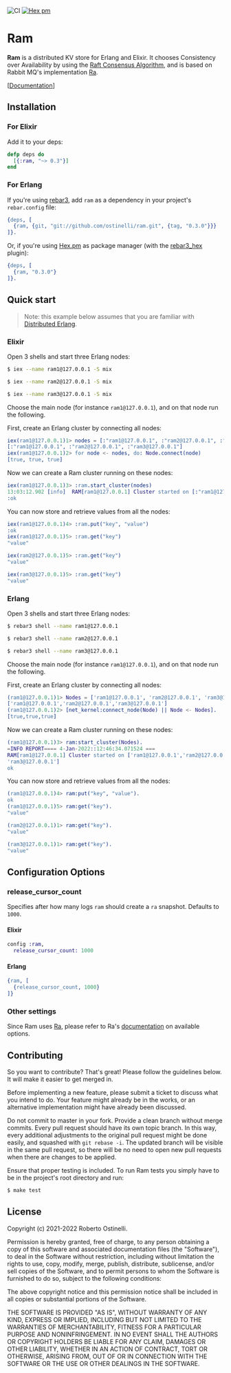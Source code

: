 ![CI](https://github.com/ostinelli/ram/actions/workflows/ci.yml/badge.svg) [![Hex pm](https://img.shields.io/hexpm/v/ram.svg)](https://hex.pm/packages/ram)

# Ram
**Ram** is a distributed KV store for Erlang and Elixir.
It chooses Consistency over Availability by using the [Raft Consensus Algorithm](https://raft.github.io/),
and is based on Rabbit MQ's implementation [Ra](https://github.com/rabbitmq/ra).

[[Documentation](https://hexdocs.pm/ram/)]

## Installation

### For Elixir
Add it to your deps:

```elixir
defp deps do
  [{:ram, "~> 0.3"}]
end
```

### For Erlang
If you're using [rebar3](https://github.com/erlang/rebar3), add `ram` as a dependency in your project's `rebar.config` file:

```erlang
{deps, [
  {ram, {git, "git://github.com/ostinelli/ram.git", {tag, "0.3.0"}}}
]}.
```
Or, if you're using [Hex.pm](https://hex.pm/) as package manager (with the [rebar3_hex](https://github.com/hexpm/rebar3_hex) plugin):

```erlang
{deps, [
  {ram, "0.3.0"}
]}.
```

## Quick start

> Note: this example below assumes that you are familiar with [Distributed Erlang](https://www.erlang.org/doc/reference_manual/distributed.html).

### Elixir
Open 3 shells and start three Erlang nodes:

```bash
$ iex --name ram1@127.0.0.1 -S mix
```

```bash
$ iex --name ram2@127.0.0.1 -S mix
```

```bash
$ iex --name ram3@127.0.0.1 -S mix
```

Choose the main node (for instance `ram1@127.0.0.1`), and on that node run the following.

First, create an Erlang cluster by connecting all nodes:
```erlang
iex(ram1@127.0.0.1)1> nodes = [:"ram1@127.0.0.1", :"ram2@127.0.0.1", :"ram3@127.0.0.1"]
[:"ram1@127.0.0.1", :"ram2@127.0.0.1", :"ram3@127.0.0.1"]
iex(ram1@127.0.0.1)2> for node <- nodes, do: Node.connect(node)
[true, true, true]
```

Now we can create a Ram cluster running on these nodes:

```erlang
iex(ram1@127.0.0.1)3> :ram.start_cluster(nodes)
13:03:12.902 [info]  RAM[ram1@127.0.0.1] Cluster started on [:"ram1@127.0.0.1", :"ram2@127.0.0.1", :"ram3@127.0.0.1"]
:ok
```

You can now store and retrieve values from all the nodes:

```erlang
iex(ram1@127.0.0.1)4> :ram.put("key", "value")
:ok
iex(ram1@127.0.0.1)5> :ram.get("key")
"value"
```

```erlang
iex(ram2@127.0.0.1)5> :ram.get("key")
"value"
```

```erlang
iex(ram3@127.0.0.1)5> :ram.get("key")
"value"
```

### Erlang
Open 3 shells and start three Erlang nodes:

```bash
$ rebar3 shell --name ram1@127.0.0.1
```

```bash
$ rebar3 shell --name ram2@127.0.0.1
```

```bash
$ rebar3 shell --name ram3@127.0.0.1
```

Choose the main node (for instance `ram1@127.0.0.1`), and on that node run the following.

First, create an Erlang cluster by connecting all nodes:
```erlang
(ram1@127.0.0.1)1> Nodes = ['ram1@127.0.0.1', 'ram2@127.0.0.1', 'ram3@127.0.0.1'].
['ram1@127.0.0.1','ram2@127.0.0.1','ram3@127.0.0.1']
(ram1@127.0.0.1)2> [net_kernel:connect_node(Node) || Node <- Nodes].
[true,true,true]
```

Now we can create a Ram cluster running on these nodes:

```erlang
(ram1@127.0.0.1)3> ram:start_cluster(Nodes).
=INFO REPORT==== 4-Jan-2022::12:46:34.071524 ===
RAM[ram1@127.0.0.1] Cluster started on ['ram1@127.0.0.1','ram2@127.0.0.1',
'ram3@127.0.0.1']
ok
```

You can now store and retrieve values from all the nodes:

```erlang
(ram1@127.0.0.1)4> ram:put("key", "value"). 
ok
(ram1@127.0.0.1)5> ram:get("key").
"value"
```

```erlang
(ram2@127.0.0.1)1> ram:get("key").
"value"
```

```erlang
(ram3@127.0.0.1)1> ram:get("key").
"value"
```

## Configuration Options

### release_cursor_count
Specifies after how many logs `ram` should create a `ra` snapshot. Defaults to `1000`.

#### Elixir
  
```elixir
config :ram,
  release_cursor_count: 1000
```

#### Erlang

```erlang
{ram, [
  {release_cursor_count, 1000}
]}
```

### Other settings
Since Ram uses [Ra](https://github.com/rabbitmq/ra), please refer to Ra's
[documentation](https://github.com/rabbitmq/ra#configuration-reference) on available options.

## Contributing
So you want to contribute? That's great! Please follow the guidelines below. It will make it easier to get merged in.

Before implementing a new feature, please submit a ticket to discuss what you intend to do.
Your feature might already be in the works, or an alternative implementation might have already been discussed.

Do not commit to master in your fork. Provide a clean branch without merge commits.
Every pull request should have its own topic branch. In this way, every additional adjustments to the original pull request
might be done easily, and squashed with `git rebase -i`. The updated branch will be visible in the same pull request,
so there will be no need to open new pull requests when there are changes to be applied.

Ensure that proper testing is included. To run Ram tests you simply have to be in the project's root directory and run:

```bash
$ make test
```

## License

Copyright (c) 2021-2022 Roberto Ostinelli.

Permission is hereby granted, free of charge, to any person obtaining a copy
of this software and associated documentation files (the "Software"), to deal
in the Software without restriction, including without limitation the rights
to use, copy, modify, merge, publish, distribute, sublicense, and/or sell
copies of the Software, and to permit persons to whom the Software is
furnished to do so, subject to the following conditions:

The above copyright notice and this permission notice shall be included in
all copies or substantial portions of the Software.

THE SOFTWARE IS PROVIDED "AS IS", WITHOUT WARRANTY OF ANY KIND, EXPRESS OR
IMPLIED, INCLUDING BUT NOT LIMITED TO THE WARRANTIES OF MERCHANTABILITY,
FITNESS FOR A PARTICULAR PURPOSE AND NONINFRINGEMENT. IN NO EVENT SHALL THE
AUTHORS OR COPYRIGHT HOLDERS BE LIABLE FOR ANY CLAIM, DAMAGES OR OTHER
LIABILITY, WHETHER IN AN ACTION OF CONTRACT, TORT OR OTHERWISE, ARISING FROM,
OUT OF OR IN CONNECTION WITH THE SOFTWARE OR THE USE OR OTHER DEALINGS IN
THE SOFTWARE.
